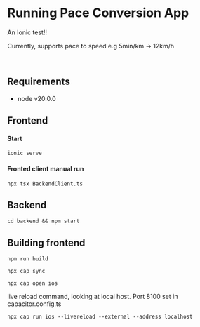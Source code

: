 # Running Pace Conversion App

An Ionic test!!

Currently, supports pace to speed e.g 5min/km -> 12km/h

<br>

## Requirements

- node v20.0.0

## Frontend

#### Start

`ionic serve`

#### Fronted client manual run

`npx tsx BackendClient.ts`

## Backend

`cd backend && npm start`


## Building frontend

`npm run build`

`npx cap sync`

`npx cap open ios`


live reload command, looking at local host. Port 8100 set in capacitor.config.ts

`npx cap run ios --livereload --external --address localhost`